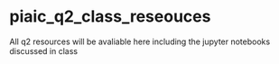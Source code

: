 # piaic_q2_class_reseouces

All q2 resources will be avaliable here including the jupyter notebooks discussed in class 
